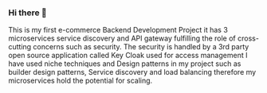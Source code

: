 ### Hi there 👋
This is my first e-commerce Backend Development Project
it has 3 microservices
service discovery and API gateway fulfilling the role of cross-cutting concerns such as security.
The security is handled by a 3rd party open source application called Key Cloak used for access management
I have used niche techniques and Design patterns in my project such as builder design patterns, 
Service discovery and load balancing therefore my microservices hold the potential for scaling. 

<!--
**Satyarth29/Satyarth29** is a ✨ _special_ ✨ repository because its `README.md` (this file) appears on your GitHub profile.

Here are some ideas to get you started:

- 🔭 I’m currently working on ...
- 🌱 I’m currently learning ...
- 👯 I’m looking to collaborate on ...
- 🤔 I’m looking for help with ...
- 💬 Ask me about ...
- 📫 How to reach me: ...
- 😄 Pronouns: ...
- ⚡ Fun fact: ...
-->
